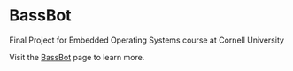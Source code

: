 # BassBot
Final Project for Embedded Operating Systems course at Cornell University

Visit the [BassBot](https://courses.ece.cornell.edu/ece5990/ECE5725_Spring2019_Projects/bassbotwebsite/index.html) page to learn more.
